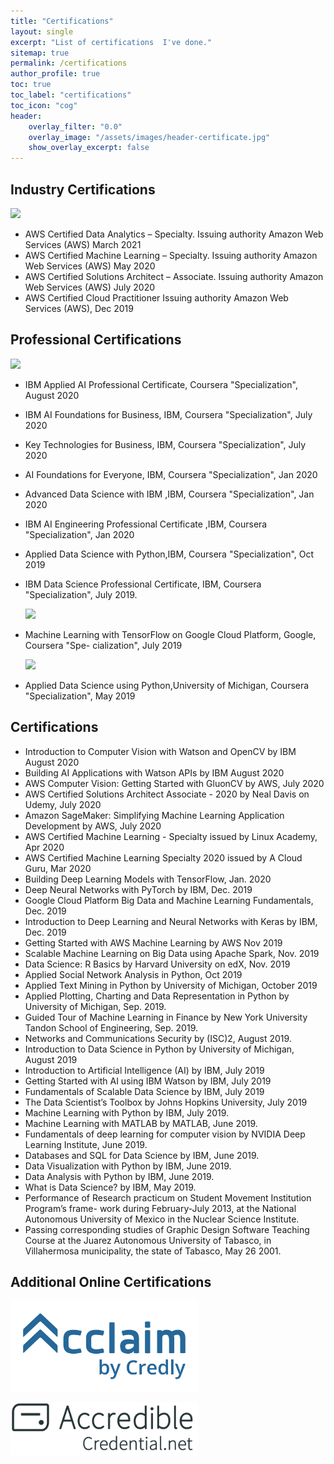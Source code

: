```yaml
---
title: "Certifications"
layout: single
excerpt: "List of certifications  I've done."
sitemap: true
permalink: /certifications
author_profile: true
toc: true
toc_label: "certifications"
toc_icon: "cog"
header:
    overlay_filter: "0.0"
    overlay_image: "/assets/images/header-certificate.jpg"
    show_overlay_excerpt: false
---
```

## Industry Certifications
<p float="left"> 
    <img src="https://github.com/ruslanmv/ruslanmv.github.io/raw/master/assets/images/awslogo.png" width="120" /> 
        </p>

- AWS Certified Data Analytics – Specialty. Issuing authority Amazon Web Services (AWS) March 2021
- AWS Certified Machine Learning – Specialty.  Issuing authority Amazon Web Services (AWS) May 2020
- AWS Certified Solutions Architect – Associate.  Issuing authority Amazon Web Services (AWS)  July 2020
- AWS Certified Cloud Practitioner Issuing authority Amazon Web Services (AWS), Dec 2019
## Professional Certifications
<p float="left"> 
    <img src="https://github.com/ruslanmv/ruslanmv.github.io/raw/master/assets/images/IBM-logo.jpg" width="120" /> 
        </p>

- IBM Applied AI Professional Certificate, Coursera "Specialization", August 2020

- IBM AI Foundations for Business, IBM, Coursera "Specialization", July 2020

- Key Technologies for Business, IBM, Coursera "Specialization", July 2020

- AI Foundations for Everyone, IBM, Coursera "Specialization", Jan 2020

- Advanced Data Science with IBM ,IBM, Coursera "Specialization", Jan 2020

- IBM AI Engineering Professional Certificate ,IBM, Coursera "Specialization", Jan 2020

- Applied Data Science with Python,IBM, Coursera "Specialization", Oct 2019

- IBM Data Science Professional Certificate, IBM, Coursera "Specialization", July 2019.

  <p float="left"> 
      <img src="https://github.com/ruslanmv/ruslanmv.github.io/raw/master/assets/images/Google_Cloud_Platform.svg" width="120" /> 
          </p>

- Machine Learning with TensorFlow on Google Cloud Platform, Google, Coursera "Spe- cialization", July 2019

  <p float="left"> 
      <img src="https://github.com/ruslanmv/ruslanmv.github.io/raw/master/assets/images/michigan.jpg" width="120" /> 
          </p>

- Applied Data Science using Python,University of Michigan, Coursera "Specialization", May 2019
## Certifications
- Introduction to Computer Vision with Watson and OpenCV by IBM
August 2020
- Building AI Applications with Watson APIs by IBM
August 2020
-  AWS Computer Vision: Getting Started with GluonCV by AWS, July 2020
-  AWS Certified Solutions Architect Associate - 2020 by Neal Davis on Udemy, July 2020
- Amazon SageMaker: Simplifying Machine Learning Application Development by AWS, July 2020
- AWS Certified Machine Learning - Specialty issued by Linux Academy, Apr 2020
-  AWS Certified Machine Learning Specialty 2020 issued by A Cloud Guru, Mar 2020
-  Building Deep Learning Models with TensorFlow, Jan. 2020
- Deep Neural Networks with PyTorch by IBM, Dec. 2019
- Google Cloud Platform Big Data and Machine Learning Fundamentals, Dec. 2019
-  Introduction to Deep Learning and Neural Networks with Keras by IBM, Dec. 2019
- Getting Started with AWS Machine Learning by AWS Nov 2019
- Scalable Machine Learning on Big Data using Apache Spark, Nov. 2019
- Data Science: R Basics by Harvard University on edX, Nov. 2019
- Applied Social Network Analysis in Python, Oct 2019
- Applied Text Mining in Python by University of Michigan, October 2019
- Applied Plotting, Charting and Data Representation in Python by University of Michigan, Sep. 2019.
- Guided Tour of Machine Learning in Finance by New York University Tandon School of Engineering, Sep. 2019.
- Networks and Communications Security by (ISC)2, August 2019.
- Introduction to Data Science in Python by University of Michigan, August 2019
- Introduction to Artificial Intelligence (AI) by IBM, July 2019
- Getting Started with AI using IBM Watson by IBM, July 2019
- Fundamentals of Scalable Data Science by IBM, July 2019
- The Data Scientist’s Toolbox by Johns Hopkins University, July 2019
- Machine Learning with Python by IBM, July 2019.
- Machine Learning with MATLAB by MATLAB, June 2019.
- Fundamentals of deep learning for computer vision by NVIDIA Deep Learning Institute, June 2019.
- Databases and SQL for Data Science by IBM, June 2019.
- Data Visualization with Python by IBM, June 2019.
- Data Analysis with Python by IBM, June 2019.
- What is Data Science? by IBM, May 2019.
- Performance of Research practicum on Student Movement Institution Program’s frame- work during February-July 2013, at the National Autonomous University of Mexico in the Nuclear Science Institute.
- Passing corresponding studies of Graphic Design Software Teaching Course at the Juarez Autonomous University of Tabasco, in Villahermosa municipality, the state of Tabasco, May 26 2001.

## Additional Online Certifications

<p><a href="https://www.youracclaim.com/users/ruslan-idelfonso-magana-vsevolodovna/badges" title="Redirect Acclaim">  
<img src="../assets/images/acclaim.png" width="300" alt="homepage" /></a></p>
<p><a href="https://www.credential.net/profile/ruslanidelfonsomaganavsevodovna/wallet" title="Redirect Credentials">   
<img src="../assets/images/accredible.svg" width="300" alt="homepage" />  
</a></p>




<script async defer src="https://buttons.github.io/buttons.js"></script>

